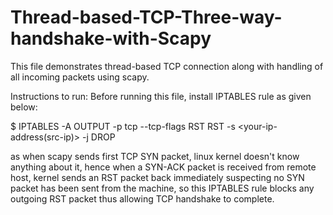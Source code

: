 # Thread-based-TCP-Three-way-handshake-with-Scapy
This file demonstrates thread-based TCP connection along with handling of all incoming packets using scapy. 

Instructions to run:
Before running this file, install IPTABLES rule as given below:


$ IPTABLES -A OUTPUT -p tcp --tcp-flags RST RST -s <your-ip-address(src-ip)> -j DROP

as when scapy sends first TCP SYN packet, linux kernel doesn't know anything about it, 
hence when a SYN-ACK packet is received from remote host, kernel sends an RST packet back immediately suspecting 
no SYN packet has been sent from the machine, so this IPTABLES rule blocks any outgoing RST packet thus
allowing TCP handshake to complete.
